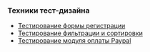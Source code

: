  ### Техники тест-дизайна
* [Тестирование формы регистрации](https://docs.google.com/spreadsheets/d/1pEj8FzYj_H4n1EDfhMK8zgvSLsN_ZcFLAwKF3SJxuw8/edit?usp=sharing)
* [Тестирование фильтрации и сортировки](https://docs.google.com/spreadsheets/d/1g2X79dvNAyEnBnBsJX43ZMpCn1F0XGqfQclSZxBW9xc/edit?usp=sharing)
* [Тестирование модуля оплаты Paypal](https://docs.google.com/spreadsheets/d/1FZSxk4sw6bZsZwFxzD3TlUwh_XqcJZ2v11_D1A-zbvE/edit?usp=sharing)
